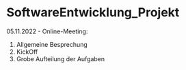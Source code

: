 # SoftwareEntwicklung_Projekt

 05.11.2022 - Online-Meeting:
 1) Allgemeine Besprechung
 2) KickOff
 3) Grobe Aufteilung der Aufgaben
